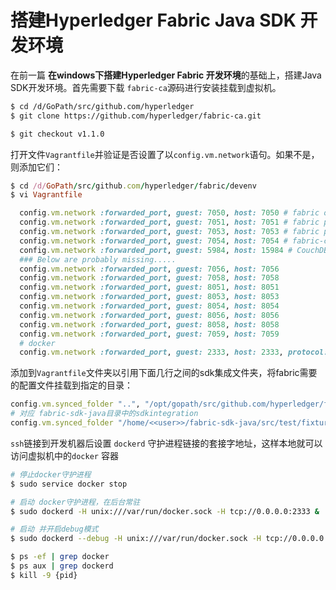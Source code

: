 # 搭建Hyperledger Fabric Java SDK 开发环境

在前一篇 **在windows下搭建Hyperledger Fabric 开发环境**的基础上，搭建Java SDK开发环境。首先需要下载 `fabric-ca`源码进行安装挂载到虚拟机。

```sh
$ cd /d/GoPath/src/github.com/hyperledger
$ git clone https://github.com/hyperledger/fabric-ca.git

$ git checkout v1.1.0
```

打开文件`Vagrantfile`并验证是否设置了以`config.vm.network`语句。如果不是，则添加它们：

```ruby
$ cd /d/GoPath/src/github.com/hyperledger/fabric/devenv
$ vi Vagrantfile

  config.vm.network :forwarded_port, guest: 7050, host: 7050 # fabric orderer service
  config.vm.network :forwarded_port, guest: 7051, host: 7051 # fabric peer vp0 service
  config.vm.network :forwarded_port, guest: 7053, host: 7053 # fabric peer event service
  config.vm.network :forwarded_port, guest: 7054, host: 7054 # fabric-ca service
  config.vm.network :forwarded_port, guest: 5984, host: 15984 # CouchDB service
  ### Below are probably missing.....
  config.vm.network :forwarded_port, guest: 7056, host: 7056
  config.vm.network :forwarded_port, guest: 7058, host: 7058
  config.vm.network :forwarded_port, guest: 8051, host: 8051
  config.vm.network :forwarded_port, guest: 8053, host: 8053
  config.vm.network :forwarded_port, guest: 8054, host: 8054
  config.vm.network :forwarded_port, guest: 8056, host: 8056
  config.vm.network :forwarded_port, guest: 8058, host: 8058
  config.vm.network :forwarded_port, guest: 7059, host: 7059
  # docker
  config.vm.network :forwarded_port, guest: 2333, host: 2333, protocol: "tcp" # dockerd
```

添加到`Vagrantfile`文件夹以引用下面几行之间的sdk集成文件夹，将fabric需要的配置文件挂载到指定的目录：

```ruby
config.vm.synced_folder "..", "/opt/gopath/src/github.com/hyperledger/fabric"
# 对应 fabric-sdk-java目录中的sdkintegration
config.vm.synced_folder "/home/<<user>>/fabric-sdk-java/src/test/fixture/sdkintegration", "/opt/gopath/src/github.com/hyperledger/fabric/sdkintegration"
```

`ssh`链接到开发机器后设置 `dockerd` 守护进程链接的套接字地址，这样本地就可以访问虚拟机中的`docker` 容器

```sh
# 停止docker守护进程
$ sudo service docker stop

# 启动 docker守护进程，在后台常驻
$ sudo dockerd -H unix:///var/run/docker.sock -H tcp://0.0.0.0:2333 &

# 启动 并开启debug模式
$ sudo dockerd --debug -H unix:///var/run/docker.sock -H tcp://0.0.0.0:2333

$ ps -ef | grep docker
$ ps aux | grep dockerd
$ kill -9 {pid}
```

